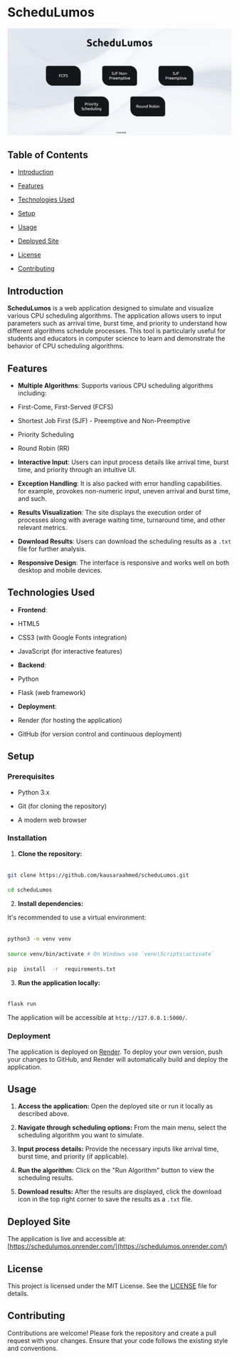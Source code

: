 # ScheduLumos

![ScheduLumos Screenshot](static/screenshot.png)

## Table of Contents

- [Introduction](#introduction)

- [Features](#features)

- [Technologies Used](#technologies-used)

- [Setup](#setup)

- [Usage](#usage)

- [Deployed Site](#deployed-site)

- [License](#license)

- [Contributing](#contributing)

## Introduction

**ScheduLumos** is a web application designed to simulate and visualize various CPU scheduling algorithms. The
application allows users to input parameters such as arrival time, burst time, and priority to understand how different
algorithms schedule processes. This tool is particularly useful for students and educators in computer science to learn
and demonstrate the behavior of CPU scheduling algorithms.

## Features

- **Multiple Algorithms**: Supports various CPU scheduling algorithms including:

- First-Come, First-Served (FCFS)

- Shortest Job First (SJF) - Preemptive and Non-Preemptive

- Priority Scheduling

- Round Robin (RR)

- **Interactive Input**: Users can input process details like arrival time, burst time, and priority through an
  intuitive UI.

- **Exception Handling**: It is also packed with error handling capabilities. for example, provokes non-numeric input,
  uneven arrival and burst time, and such.

- **Results Visualization**: The site displays the execution order of processes along with average waiting time,
  turnaround time, and other relevant metrics.

- **Download Results**: Users can download the scheduling results as a `.txt` file for further analysis.

- **Responsive Design**: The interface is responsive and works well on both desktop and mobile devices.

## Technologies Used

- **Frontend**:

- HTML5

- CSS3 (with Google Fonts integration)

- JavaScript (for interactive features)

- **Backend**:

- Python

- Flask (web framework)

- **Deployment**:

- Render (for hosting the application)

- GitHub (for version control and continuous deployment)

## Setup

### Prerequisites

- Python 3.x

- Git (for cloning the repository)

- A modern web browser

### Installation

1. **Clone the repository:**

```bash

git clone https://github.com/kausaraahmed/scheduLumos.git

cd scheduLumos

```

2. **Install dependencies:**

It's recommended to use a virtual environment:

```bash

python3 -m venv venv

source venv/bin/activate # On Windows use `venv\Scripts\activate`

pip  install  -r  requirements.txt

```

3. **Run the application locally:**

```bash

flask run

```

The application will be accessible at `http://127.0.0.1:5000/`.

### Deployment

The application is deployed on [Render](https://render.com/). To deploy your own version, push your changes to GitHub,
and Render will automatically build and deploy the application.

## Usage

1. **Access the application:**
   Open the deployed site or run it locally as described above.

2. **Navigate through scheduling options:**
   From the main menu, select the scheduling algorithm you want to simulate.

3. **Input process details:**
   Provide the necessary inputs like arrival time, burst time, and priority (if applicable).

4. **Run the algorithm:**
   Click on the "Run Algorithm" button to view the scheduling results.

5. **Download results:**
   After the results are displayed, click the download icon in the top right corner to save the results as a `.txt`
   file.

## Deployed Site

The application is live and accessible at: [https://schedulumos.onrender.com/](https://schedulumos.onrender.com/)

## License

This project is licensed under the MIT License. See the [LICENSE](LICENSE) file for details.

## Contributing

Contributions are welcome! Please fork the repository and create a pull request with your changes. Ensure that your code
follows the existing style and conventions.
